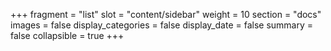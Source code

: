 +++ 
fragment = "list" 
slot = "content/sidebar" 
weight = 10
section = "docs" 
images = false 
display_categories = false
display_date = false 
summary = false 
collapsible = true 
+++